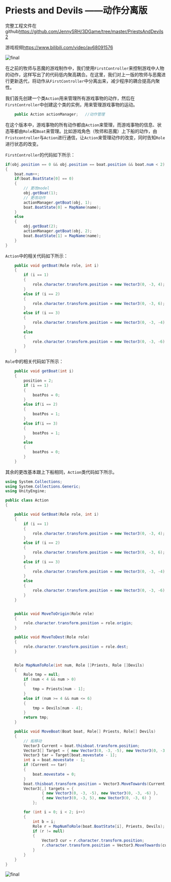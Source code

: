 # Priests and Devils ——动作分离版

完整工程文件在github<https://github.com/JennySRH/3DGame/tree/master/PriestsAndDevils2>

游戏视频<https://www.bilibili.com/video/av68091576>

![final](Assets/final-1569406294791.gif)

在之前的牧师与恶魔的游戏制作中，我们使用`FirstController`来控制游戏中人物的动作，这样写出了的代码低内聚高耦合。在这里，我们对上一版的牧师与恶魔进行更新迭代，将动作从`FirstController`中分离出来，减少程序的耦合提高内聚性。

我们首先创建一个类`Action`用来管理所有游戏事物的动作，然后在`FirstController`中创建这个类的实例，用来管理游戏事物的运动。

```c#
    public Action actionManager;   //动作管理
```

在这个版本中，游戏事物的所有动作都由`Action`来管理，而游戏事物的信息、状态等都由`Role`和`Boat`来管理。比如游戏角色（牧师和恶魔）上下船的动作，由`Fristcontroller`与`Action`进行通信，让`Action`来管理动作的改变，同时告知`Role`进行状态的改变。

`FirstController`的代码如下所示：

```c#
if(obj.position == 0 && obj.position == boat.position && boat.num < 2)
{
    boat.num++;
    if(boat.BoatState[0] == 0)
    {
        // 更改model
        obj.getBoat(1);
        // 更改动作
        actionManager.getBoat(obj, 1);
        boat.BoatState[0] = MapName(name);
    }
    else
    {
        obj.getBoat(2);
        actionManager.getBoat(obj, 2);
        boat.BoatState[1] = MapName(name);
    }
}
```

`Action`中的相关代码如下所示：

```c#
    public void getBoat(Role role, int i)
    {
        if (i == 1)
        {
            role.character.transform.position = new Vector3(0, -3, 4);
        }
        else if (i == 2)
        {
            role.character.transform.position = new Vector3(0, -3, 6);
        }
        else if (i == 3)
        {
            role.character.transform.position = new Vector3(0, -3, -4);
        }
        else
        {
            role.character.transform.position = new Vector3(0, -3, -6);
        }
    }
```

`Role`中的相关代码如下所示：

```c#
    public void getBoat(int i)
    {
        position = 2;
        if (i == 1)
        {
            boatPos = 0;
        }
        else if(i == 2)
        {
            boatPos = 1;
        }
        else if(i == 3)
        {
            boatPos = 1;
        }
        else
        {
            boatPos = 0;
        }
    }
```



其余的更改基本跟上下船相同，`Action`类代码如下所示。

```c#
using System.Collections;
using System.Collections.Generic;
using UnityEngine;

public class Action 
{

    public void GetBoat(Role role, int i)
    {
        if (i == 1)
        {
            role.character.transform.position = new Vector3(0, -3, 4);
        }
        else if (i == 2)
        {
            role.character.transform.position = new Vector3(0, -3, 6);
        }
        else if (i == 3)
        {
            role.character.transform.position = new Vector3(0, -3, -4);
        }
        else
        {
            role.character.transform.position = new Vector3(0, -3, -6);
        }
    }


    public void MoveToOrigin(Role role)
    {
        role.character.transform.position = role.origin;
    }

    public void MoveToDest(Role role)
    {
        role.character.transform.position = role.dest;
    }


    Role MapNumToRole(int num, Role []Priests, Role []Devils)
    {
        Role tmp = null;
        if (num < 4 && num > 0)
        {
            tmp = Priests[num - 1];
        }
        else if (num >= 4 && num <= 6)
        {
            tmp = Devils[num - 4];
        }
        return tmp;
    }

    public void MoveBoat(Boat boat, Role[] Priests, Role[] Devils)
    {
        // 船移动
        Vector3 Current = boat.thisboat.transform.position;
        Vector3[] Target = { new Vector3(0, -3, -5), new Vector3(0, -3, 4) };
        Vector3 tar = Target[boat.movestate - 1];
        int a = boat.movestate - 1;
        if (Current == tar)
        {
            boat.movestate = 0;
        }
        boat.thisboat.transform.position = Vector3.MoveTowards(Current, tar, 8f * Time.deltaTime);
        Vector3[,] targets = {
                { new Vector3(0, -3, -5), new Vector3(0, -3, -6) },
                { new Vector3(0, -3, 5), new Vector3(0, -3, 6) }
            };

        for (int i = 0; i < 2; i++)
        {
            int b = i;
            Role r = MapNumToRole(boat.BoatState[i], Priests, Devils);
            if (r != null)
            {
                Vector3 cur = r.character.transform.position;
                r.character.transform.position = Vector3.MoveTowards(cur, targets[a, b], 8f * Time.deltaTime);
            }
        }
    }
}

```

![final](Assets/final-1569406277612.gif)